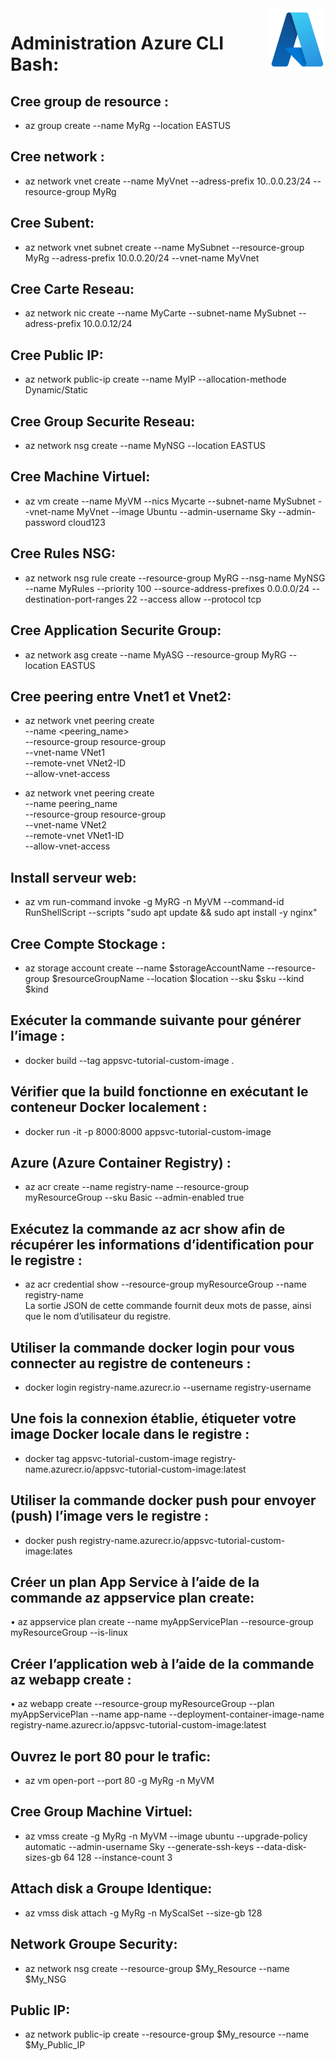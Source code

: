 <img align="right" height="100" width="90" alt="" src="https://raw.githubusercontent.com/Its-Sn1p3r/Azure_CLI/master/azure.png" />

# Administration Azure CLI Bash:

## Cree group de resource :
+ az group create --name MyRg --location EASTUS

## Cree network :
+ az network vnet create --name MyVnet --adress-prefix 10..0.0.23/24 --resource-group  MyRg

## Cree Subent:
+ az network vnet subnet create --name MySubnet --resource-group MyRg --adress-prefix 10.0.0.20/24 --vnet-name MyVnet

## Cree Carte Reseau:
+ az network nic create --name MyCarte --subnet-name MySubnet --adress-prefix 10.0.0.12/24

## Cree Public IP:
+ az network public-ip create --name MyIP --allocation-methode Dynamic/Static

## Cree Group Securite Reseau:
+ az network nsg create --name MyNSG --location EASTUS

## Cree Machine Virtuel:
+ az vm create --name MyVM --nics Mycarte --subnet-name MySubnet --vnet-name MyVnet --image Ubuntu --admin-username Sky --admin-password cloud123

## Cree Rules NSG:
+ az network nsg rule create --resource-group MyRG --nsg-name MyNSG --name MyRules --priority 100 --source-address-prefixes 0.0.0.0/24 --destination-port-ranges 22 --access allow --protocol tcp

## Cree Application Securite Group:
+ az network asg create --name MyASG --resource-group MyRG --location EASTUS

## Cree peering entre Vnet1 et Vnet2:
+ az network vnet peering create \
--name <peering_name> \
--resource-group resource-group \
--vnet-name VNet1 \
--remote-vnet VNet2-ID \
--allow-vnet-access

+ az network vnet peering create \
--name peering_name \
--resource-group resource-group \
--vnet-name VNet2 \
--remote-vnet VNet1-ID \
--allow-vnet-access 

## Install serveur web:
+ az vm run-command invoke -g MyRG -n MyVM --command-id RunShellScript --scripts "sudo apt update && sudo apt install -y nginx"

## Cree Compte Stockage :
+ az storage account create --name $storageAccountName --resource-group $resourceGroupName --location $location --sku $sku --kind $kind

## Exécuter la commande suivante pour générer l’image :  
+ docker build --tag appsvc-tutorial-custom-image .  

## Vérifier que la build fonctionne en exécutant le conteneur Docker localement :  
+ docker run -it -p 8000:8000 appsvc-tutorial-custom-image

## Azure (Azure Container Registry) :  
+ az acr create --name registry-name --resource-group myResourceGroup --sku Basic --admin-enabled true  

## Exécutez la commande az acr show afin de récupérer les informations d’identification pour le registre : 
+ az acr credential show --resource-group myResourceGroup --name registry-name  
La sortie JSON de cette commande fournit deux mots de passe, ainsi que le nom d’utilisateur du registre. 

## Utiliser la commande docker login pour vous connecter au registre de conteneurs :  
+ docker login registry-name.azurecr.io --username registry-username

## Une fois la connexion établie, étiqueter votre image Docker locale dans le registre :  
+ docker tag appsvc-tutorial-custom-image registry-name.azurecr.io/appsvc-tutorial-custom-image:latest  

##  Utiliser la commande docker push pour envoyer (push) l’image vers le registre :  
+ docker push registry-name.azurecr.io/appsvc-tutorial-custom-image:lates

## Créer un plan App Service à l’aide de la commande az appservice plan create:  
• az appservice plan create --name myAppServicePlan --resource-group myResourceGroup --is-linux

## Créer l’application web à l’aide de la commande az webapp create :  
• az webapp create --resource-group myResourceGroup --plan myAppServicePlan --name app-name --deployment-container-image-name registry-name.azurecr.io/appsvc-tutorial-custom-image:latest

## Ouvrez le port 80 pour le trafic:
+ az vm open-port --port 80 -g MyRg -n MyVM

## Cree Group Machine Virtuel:
+ az vmss create -g MyRg -n MyVM --image ubuntu --upgrade-policy automatic --admin-username Sky --generate-ssh-keys --data-disk-sizes-gb 64 128 --instance-count 3

## Attach disk a Groupe Identique:
+ az vmss disk attach -g MyRg -n MyScalSet --size-gb 128

## Network Groupe Security:
+ az network nsg create --resource-group $My_Resource --name $My_NSG

## Public IP:
+ az network public-ip create --resource-group $My_resource --name $My_Public_IP

